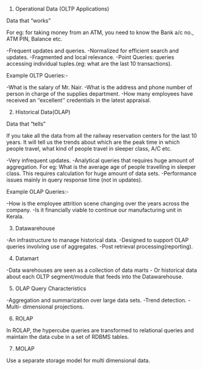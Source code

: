 1) Operational Data (OLTP Applications)

Data that “works”

For eg: for taking money from an ATM, you need to know the Bank a/c no., ATM PIN, Balance etc.

-Frequent updates and queries.
-Normalized for efficient search and updates.
-Fragmented and local relevance.
-Point Queries: queries accessing individual tuples.(eg: what are the last 10 transactions).

Example OLTP Queries:-

-What is the salary of Mr. Nair.
-What is the address and phone number of person in charge of the supplies department.
-How many employees have received an ‘’excellent’’ credentials in the latest appraisal.

2) Historical Data(OLAP)

Data that “tells”

If you take all the data from all the railway reservation centers for the last 10 years. It will tell us the trends about which are the peak time in which people travel, what kind of people travel in sleeper class, A/C etc.

-Very infrequent updates.
-Analytical queries that requires huge amount of aggregation.
For eg: What is the average age of people travelling in sleeper class. This requires calculation for huge amount of data sets.
-Performance issues mainly in query response time (not in updates).

Example OLAP Queries:-

-How is the employee attrition scene changing over the years across the company.
-Is it financially viable to continue our manufacturing unit in Kerala.

3) Datawarehouse

-An infrastructure to manage historical data.
-Designed to support OLAP queries involving use of aggregates.
-Post retrieval processing(reporting).

4) Datamart

-Data warehouses are seen as a collection of data marts - Or  historical data about each OLTP segment/module that feeds into the Datawarehouse.

5) OLAP Query Characteristics

-Aggregation and summarization over large data sets.
-Trend detection.
-Multi- dimensional projections.

6) ROLAP

In ROLAP, the hypercube queries are transformed to relational queries and maintain the data cube in a set of RDBMS tables.

7) MOLAP

Use a separate storage model for multi dimensional data.
